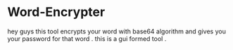 # Word-Encrypter
hey guys this tool encrypts your word with base64 algorithm and gives you your password for that word . this is a gui formed tool .
